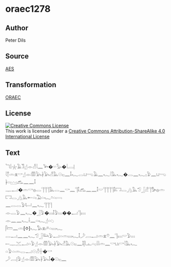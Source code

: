 # oraec1278

## Author

Peter Dils

## Source

[AES](https://github.com/simondschweitzer/aes)

## Transformation

[ORAEC](https://oraec.github.io/)

## License

<a rel="license" href="http://creativecommons.org/licenses/by-sa/4.0/"><img alt="Creative Commons License" style="border-width:0" src="https://i.creativecommons.org/l/by-sa/4.0/88x31.png" /></a><br />This work is licensed under a <a rel="license" href="http://creativecommons.org/licenses/by-sa/4.0/">Creative Commons Attribution-ShareAlike 4.0 International License</a>

## Text

𓆓𓌃𓇼𓄿𓀢𓊨𓁹𓀭𓇋𓈖𓅨�𓎆𓎆𓅭�𓇋𓐙𓊤<br>
𓇋𓐩𓏛𓁷𓎡𓊨𓁹𓏃𓅂𓋀𓅂𓀭𓅓𓇳𓏤𓊪𓈖𓄤𓆑𓂋𓂓𓂸𓄿𓈖𓆑𓇋𓅓𓆑�𓂋𓈖𓆑𓊪𓅱𓈖𓂓𓂸𓋀𓏏𓈉𓃹𓈖𓈖𓄤<br>
𓊃𓂝�𓏛𓎡𓐍𓂋𓊹𓊹𓊹𓅓𓂋𓈖𓎡𓈖𓊹𓄤𓃹𓈖𓈖𓄤𓎟𓊹𓊹𓊹𓊹𓄤𓉐𓂋𓂻𓅓𓅿𓃀𓀭𓊹𓅜𓐍𓏛𓉐𓂋𓂻𓅓𓄡𓏏𓏤𓅐𓏏𓆑𓏌𓏏𓇯<br>
𓈖𓂋𓂋𓅱𓂡𓈖𓆑𓊹𓊹𓊹<br>
𓁹𓂋𓅱𓈖𓆑�𓃀𓅱�𓏥𓄤𓅱𓏥��𓂝𓊹𓏤𓏥<br>
𓁹𓈖𓈖𓆑𓌢𓈖𓏏𓆑𓊨𓏏𓆇<br>
𓋴𓏠𓈖𓏛[⯑]𓆑𓅃𓁷𓏤𓎼𓏏𓏥𓆑<br>
𓂋𓂝𓈖𓈖𓆑𓅿𓃀𓃛𓅱𓂝𓏏𓏛𓏥𓆑𓄤𓌳𓐙𓂝𓏛𓁷𓄣𓈖𓊹𓏤𓏥𓎟𓅱𓏥<br>
𓍿𓊃𓊫𓂝𓏏𓅱𓊨𓁹𓏃𓅂𓋀𓅂𓀭𓅓𓇳𓏤𓊪𓈖𓄤𓋴𓊵𓏏𓊪𓇋𓇋𓏛𓈖𓎡𓂓𓏤𓎡𓇋𓅓𓆑<br>
𓏏𓅱𓏏𓏛𓂋𓂝𓇳𓀭𓏶�𓎡<br>
𓌳𓐙𓊤𓅱𓊨𓁹𓏃𓅂𓋀𓅂𓄤�𓇳𓏤𓊪𓈖<br>
